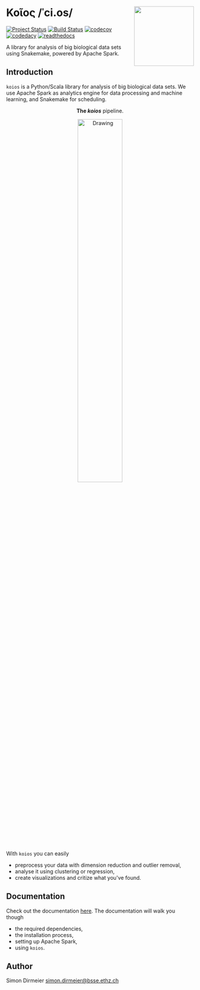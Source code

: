 # Κοῖος /ˈci.os/ <img src="https://github.com/cbg-ethz/biospark/blob/develop/fig/sticker_koios.png" align="right" width="160px"/>

[![Project Status](http://www.repostatus.org/badges/latest/wip.svg)](http://www.repostatus.org/#wip)
[![Build Status](https://travis-ci.org/cbg-ethz/koios.svg?branch=master)](https://travis-ci.org/cbg-ethz/koios/)
[![codecov](https://codecov.io/gh/cbg-ethz/koios/branch/master/graph/badge.svg)](https://codecov.io/gh/cbg-ethz/koios)
[![codedacy](https://api.codacy.com/project/badge/Grade/1822ba83768d4d7389ba667a9c839638)](https://www.codacy.com/app/simon-dirmeier/rnaiutilities_2?utm_source=github.com&amp;utm_medium=referral&amp;utm_content=cbg-ethz/koios&amp;utm_campaign=Badge_Grade)
[![readthedocs](https://readthedocs.org/projects/koios/badge/?version=latest)](http://koios.readthedocs.io/en/latest)

A library for analysis of big biological data sets using Snakemake, powered by Apache Spark.

## Introduction

`koios` is a Python/Scala library for analysis of big biological data sets.
We use Apache Spark as analytics engine for data processing and machine learning,
and Snakemake for scheduling.

<div align="center" style="margin: 2%;">
	<p><b>The <i>koios</i></b> pipeline.</p>
  <img src="https://rawgit.com/cbg-ethz/biospark/develop/fig/snakeflow.svg" alt="Drawing" width="50%" />
</div>

With `koios` you can easily

* preprocess your data with dimension reduction and outlier removal,
* analyse it using clustering or regression,
* create visualizations and critize what you've found.

## Documentation

Check out the documentation [here](https://cbg-ethz.github.io/koios/index.html).
The documentation will walk you though

* the required dependencies,
* the installation process,
* setting up Apache Spark,
* using `koios`.

## Author

Simon Dirmeier <a href="mailto:simon.dirmeier@bsse.ethz.ch">simon.dirmeier@bsse.ethz.ch</a>
